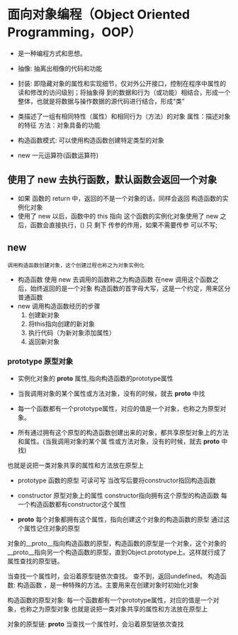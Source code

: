 # 面向对象编程（Object Oriented Programming，OOP）
- 是一种编程方式和思想。

- 抽像: 抽离出相像的代码和功能

- 封装: 即隐藏对象的属性和实现细节，仅对外公开接口，控制在程序中属性的读和修改的访问级别；将抽象得  到的数据和行为（或功能）相结合，形成一个整体，也就是将数据与操作数据的源代码进行结合，形成“类”

- 类描述了一组有相同特性（属性）和相同行为（方法）的对象
     属性：描述对象的特征
     方法：对象具备的功能

- 构造函数模式: 可以使用构造函数创建特定类型的对象
- new 一元运算符(函数运算符)

## 使用了 new 去执行函数，默认函数会返回一个对象
- 如果 函数的 return 中，返回的不是一个对象的话，同样会返回 构造函数的实例化对象
- 使用了 new 以后，函数中的 this 指向 这个函数的实例化对象使用了 new 之后，函数会直接执行，() 只   剩下 传参的作用，如果不需要传参 可以不写;


## new

    调用构造函数创建对象，这个创建过程也称之为对象实例化
- 构造函数
    使用 new 去调用的函数称之为构造函数
    在new 调用这个函数之后，始终返回的是一个对象
    构造函数的首字母大写，这是一个约定，用来区分普通函数
- new 调用构造函数经历的步骤
    1. 创建新对象
    2. 将this指向创建的新对象
    3. 执行代码（为新对象添加属性）
    4. 返回新对象


### prototype 原型对象
- 实例化对象的 __proto__ 属性,指向构造函数的prototype属性

- 当我调用对象的某个属性或方法对象，没有的时候，就去 __proto__ 中找
- 每一个函数都有一个prototype属性，对应的值是一个对象，也称之为原型对象。
- 所有通过拥有这个原型的构造函数创建出来的对象，都共享原型对象上的方法和属性。(当我调用对象的某个属 性或方法对象，没有的时候，就去 __proto__ 中找)

也就是说把一类对象共享的属性和方法放在原型上
- prototype
    函数的原型
    可读可写
    当改写后要将constructor指回构造函数

- constructor
    原型对象上的属性
    constructor指向拥有这个原型的构造函数
    每一个构造函数都有constructor这个属性

- __proto__
    每个对象都拥有这个属性，指向创建这个对象的构造函数的原型
    通过这个属性记住对象的原型

对象的__proto__指向构造函数的原型，构造函数的原型是一个对象，这个对象的__proto__指向另一个构造函数的原型，直到Object.prototype上。这样就行成了属性查找的原型链。

当查找一个属性时，会沿着原型链依次查找。
查不到，返回undefined。
构造函数:
构造函数 ，是一种特殊的方法。主要用来在创建对象时初始化对象

构造函数的原型对象:
每一个函数都有一个prototype属性，对应的值是一个对象，也称之为原型对象
也就是说把一类对象共享的属性和方法放在原型上

对象的原型链: __proto__
当查找一个属性时，会沿着原型链依次查找